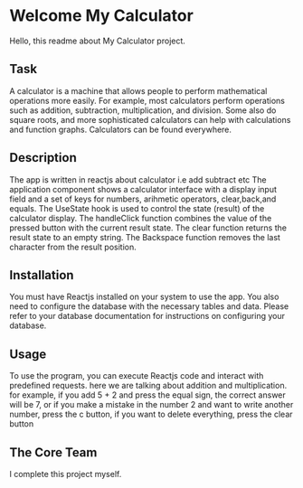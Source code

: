 # Welcome My Calculator 
Hello, this readme about My Calculator project.
## Task
A calculator is a machine that allows people to perform mathematical operations more easily. For example, most calculators perform operations such as addition, subtraction, multiplication, and division. Some also do square roots, and more sophisticated calculators can help with calculations and function graphs. Calculators can be found everywhere.

## Description 
The app is written in reactjs about calculator i.e add subtract etc
The application component shows a calculator interface with a display input field and a set of keys for numbers, arihmetic operators, clear,back,and equals.
The UseState hook is used to control the state (result) of the calculator display.
The handleClick function combines the value of the pressed button with the current result state.
The clear function returns the result state to an empty string.
The Backspace function removes the last character from the result position.
## Installation
You must have Reactjs installed on your system to use the app.
You also need to configure the database with the necessary tables and data. Please refer to your database documentation for instructions on configuring your database.
## Usage
 To use the program, you can execute Reactjs code and interact with predefined requests.
 here we are talking about addition and multiplication. for example, if you add 5 + 2 and press the equal sign, the correct answer will be 7, or if you make a mistake in the number 2 and want to write another number, press the c button, if you want to delete everything, press the clear button
 ## The Core Team 
 I complete this project myself.

